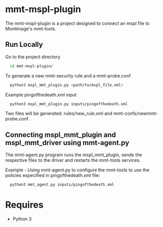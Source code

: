 
# mmt-mspl-plugin

The mmt-mspl-plugin is a project designed to connect an mspl file to Montimage's mmt-tools. 



## Run Locally

Go to the project directory

```bash
  cd mmt-mspl-plugin/
```
To generate a new mmt-security rule and a mmt-probe.conf 

```bash
  python3 mspl_mmt_plugin.py <path/to/mspl_file.xml>
```

Example pingofthedeath.xml input

```bash
  python3 mspl_mmt_plugin.py inputs/pingofthedeath.xml 
```
Two files will be generated: rules/new_rule.xml and mmt-confs/newmmt-probe.conf .

## Connecting mspl_mmt_plugin and mspl_mmt_driver using mmt-agent.py

The mmt-agent.py program runs the mspl_mmt_plugin, sends the respective files to the driver and restarts the mmt-tools services.

Example - Using mmt-agent.py to configure the mmt-tools to use the policies especified in pingofthedeath.xml file:

```bash
  python3 mmt_agent.py inputs/pingofthedeath.xml 
```

# Requires
 - Python 3

